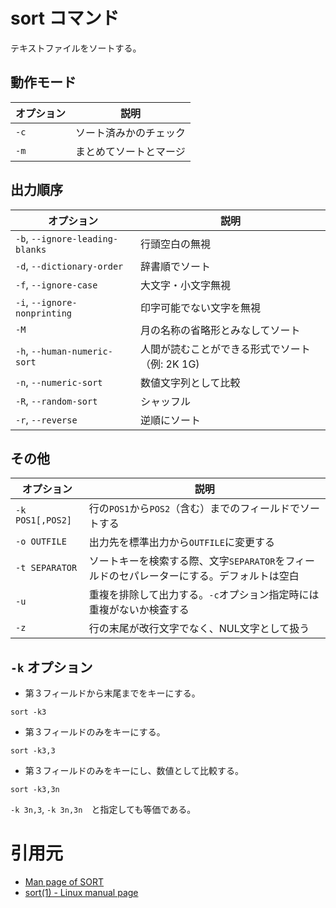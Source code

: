 # sort コマンド

テキストファイルをソートする。

## 動作モード

|オプション|説明|
|---|---|
|`-c`|ソート済みかのチェック|
|`-m`|まとめてソートとマージ|

## 出力順序

|オプション|説明|
|---|---|
|`-b`, `--ignore-leading-blanks`|行頭空白の無視|
|`-d`, `--dictionary-order`|辞書順でソート|
|`-f`, `--ignore-case`|大文字・小文字無視|
|`-i`, `--ignore-nonprinting`|印字可能でない文字を無視|
|`-M`|月の名称の省略形とみなしてソート|
|`-h`, `--human-numeric-sort`|人間が読むことができる形式でソート（例: 2K 1G)|
|`-n`, `--numeric-sort`|数値文字列として比較|
|`-R`, `--random-sort`|シャッフル|
|`-r`, `--reverse`|逆順にソート|


## その他

|オプション|説明|
|---|---|
|`-k POS1[,POS2]`|行の`POS1`から`POS2`（含む）までのフィールドでソートする|
|`-o OUTFILE`|出力先を標準出力から`OUTFILE`に変更する|
|`-t SEPARATOR`|ソートキーを検索する際、文字`SEPARATOR`をフィールドのセパレーターにする。デフォルトは空白|
|`-u`|重複を排除して出力する。`-c`オプション指定時には重複がないか検査する|
|`-z`|行の末尾が改行文字でなく、NUL文字として扱う|

## `-k` オプション

- 第３フィールドから末尾までをキーにする。

```console
sort -k3
```

- 第３フィールドのみをキーにする。

```console
sort -k3,3
```

- 第３フィールドのみをキーにし、数値として比較する。

```console
sort -k3,3n
```

`-k 3n,3`, `-k 3n,3n`　と指定しても等価である。

# 引用元

- [Man page of SORT](https://linuxjm.osdn.jp/html/gnumaniak/man1/sort.1.html)
- [sort(1) - Linux manual page](https://man7.org/linux/man-pages/man1/sort.1.html)
